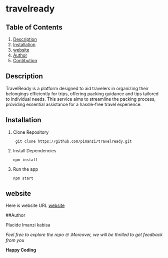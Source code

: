 # travelready 

## Table of Contents

1. [Description](description)
2. [Installation](installation)
3. [website](website)
4. [Author](author)
5. [Contibution](contribution)

## Description

TravelReady is a platform designed to aid travelers in organizing their belongings efficiently for trips, offering packing guidance and tips tailored to individual needs. This service aims to streamline the packing process, providing essential assistance for a hassle-free travel experience.

## Installation

1. Clone Repository

   ```
    git clone https://github.com/pimanzi/travelready.git

   ```

2. Install Dependencies

   ```
   npm install

   ```

3. Run the app
   ```
   npm start
   ```

## website
Here is website URL [website](https://pimanzi.github.io/travelready/)

##Author

Placide Imanzi kabisa

_Feel free to explore the repo 🤓 .Moreover, we will be thrilled to get feedback from you_

**Happy Coding**
